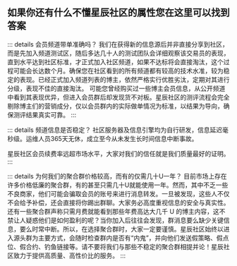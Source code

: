 
## 如果你还有什么不懂星辰社区的属性您在这里可以找到答案



::: details 会员频道带单准确吗？
我们在获得新的信息源后并非直接分享到社区，而是先加入频道测试区，随后多达几十人的测试团队会详细观察该交易员的表现，直到水平达到社区标准，才正式加入社区频道，如果不达标将会直接淘汰，这个过程可能会长达数个月。确保您在社区看到的所有频道都有较高的技术水准，较为稳定的表现。已经正式加入频道列表的博主，依然严格实行优胜劣汰，定期对其进行分级，表现不佳的直接淘汰。
可能您曾经购买过一些博主会员信息，从公开频道中看到其表现优异，但进入会员群后却发现货不对板。星辰社区的测评流程会完全剔除博主们的营销成分，仅以会员群内的实际做单情况为标准，以结果为导向，确保测评结果真实可靠。
:::

::: details 频道信息是否稳定？
社区服务器及信息引擎均为自行研发，信息延迟毫秒级。运维人员365天无休，成立至今从未发生长时间信息中断事故。

星辰社区会员续费率远超市场水平，大家对我们的信任就是我们质量最好的证明。
:::

::: details 为何我们的聚合群价格较高，而有的仅需几十U一年？
目前市场上存在许多价格低廉的聚合群，有的甚至只需几十U就能使用一年。然而，其中不乏一些不良商家，他们可能会骗取会员的账号来进行消息转发。一旦被发现，这些人不仅不会给予补偿，还会直接将你踢出群聊。大家务必高度重视信息的安全与真实性。还有一些聚合群声称只需月费就能看到那些年费高达大几千 U 的博主内容，这不禁让人疑惑他们是如何盈利的呢？当你加入后往往会发现，群消息要么缺少关键信息，要么时常中断。所以，在选择聚合群时，大家一定要谨慎。星辰社区始终以进入源头群为主要方式，会随时检查群内是否有“内鬼”，并向他们发送假策略、假点位、假合约、钓鱼链接等。请不要将我们与那些不稳定的聚合群相提并论！星辰社区致力于提供高质量、高性价比的服务。
:::